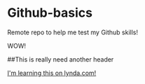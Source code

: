 # Github-basics
Remote repo to help me test my Github skills!

WOW!

##This is really need  another header

[I'm learning this on lynda.com!](http://www.lynda.com)

